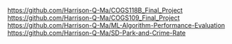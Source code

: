 https://github.com/Harrison-Q-Ma/COGS118B_Final_Project
https://github.com/Harrison-Q-Ma/COGS109_Final_Project
https://github.com/Harrison-Q-Ma/ML-Algorithm-Performance-Evaluation
https://github.com/Harrison-Q-Ma/SD-Park-and-Crime-Rate
